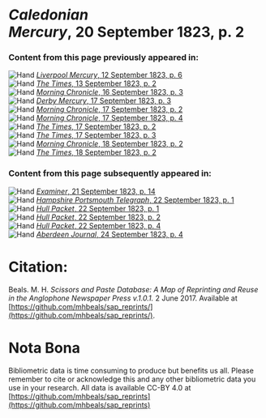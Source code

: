 # *Caledonian Mercury*, 20 September 1823, p. 2  
  
### Content from this page previously appeared in:  
![Hand](http://scissorsandpaste.net/wp-content/uploads/2017/06/smallhandpointer.png) [*Liverpool Mercury*, 12 September 1823, p. 6](https://mhbeals.github.io/sap_html/Liverpool-Mercury/Liverpool-Mercury-12-September-1823-p-6)  
![Hand](http://scissorsandpaste.net/wp-content/uploads/2017/06/smallhandpointer.png) [*The Times*, 13 September 1823, p. 2](https://mhbeals.github.io/sap_html/The-Times/The-Times-13-September-1823-p-2)  
![Hand](http://scissorsandpaste.net/wp-content/uploads/2017/06/smallhandpointer.png) [*Morning Chronicle*, 16 September 1823, p. 3](https://mhbeals.github.io/sap_html/Morning-Chronicle/Morning-Chronicle-16-September-1823-p-3)  
![Hand](http://scissorsandpaste.net/wp-content/uploads/2017/06/smallhandpointer.png) [*Derby Mercury*, 17 September 1823, p. 3](https://mhbeals.github.io/sap_html/Derby-Mercury/Derby-Mercury-17-September-1823-p-3)  
![Hand](http://scissorsandpaste.net/wp-content/uploads/2017/06/smallhandpointer.png) [*Morning Chronicle*, 17 September 1823, p. 2](https://mhbeals.github.io/sap_html/Morning-Chronicle/Morning-Chronicle-17-September-1823-p-2)  
![Hand](http://scissorsandpaste.net/wp-content/uploads/2017/06/smallhandpointer.png) [*Morning Chronicle*, 17 September 1823, p. 4](https://mhbeals.github.io/sap_html/Morning-Chronicle/Morning-Chronicle-17-September-1823-p-4)  
![Hand](http://scissorsandpaste.net/wp-content/uploads/2017/06/smallhandpointer.png) [*The Times*, 17 September 1823, p. 2](https://mhbeals.github.io/sap_html/The-Times/The-Times-17-September-1823-p-2)  
![Hand](http://scissorsandpaste.net/wp-content/uploads/2017/06/smallhandpointer.png) [*The Times*, 17 September 1823, p. 3](https://mhbeals.github.io/sap_html/The-Times/The-Times-17-September-1823-p-3)  
![Hand](http://scissorsandpaste.net/wp-content/uploads/2017/06/smallhandpointer.png) [*Morning Chronicle*, 18 September 1823, p. 2](https://mhbeals.github.io/sap_html/Morning-Chronicle/Morning-Chronicle-18-September-1823-p-2)  
![Hand](http://scissorsandpaste.net/wp-content/uploads/2017/06/smallhandpointer.png) [*The Times*, 18 September 1823, p. 2](https://mhbeals.github.io/sap_html/The-Times/The-Times-18-September-1823-p-2)  
  
### Content from this page subsequently appeared in:  
![Hand](http://scissorsandpaste.net/wp-content/uploads/2017/06/smallhandpointer.png) [*Examiner*, 21 September 1823, p. 14](https://mhbeals.github.io/sap_html/Examiner/Examiner-21-September-1823-p-14)  
![Hand](http://scissorsandpaste.net/wp-content/uploads/2017/06/smallhandpointer.png) [*Hampshire Portsmouth Telegraph*, 22 September 1823, p. 1](https://mhbeals.github.io/sap_html/Hampshire-Portsmouth-Telegraph/Hampshire-Portsmouth-Telegraph-22-September-1823-p-1)  
![Hand](http://scissorsandpaste.net/wp-content/uploads/2017/06/smallhandpointer.png) [*Hull Packet*, 22 September 1823, p. 1](https://mhbeals.github.io/sap_html/Hull-Packet/Hull-Packet-22-September-1823-p-1)  
![Hand](http://scissorsandpaste.net/wp-content/uploads/2017/06/smallhandpointer.png) [*Hull Packet*, 22 September 1823, p. 2](https://mhbeals.github.io/sap_html/Hull-Packet/Hull-Packet-22-September-1823-p-2)  
![Hand](http://scissorsandpaste.net/wp-content/uploads/2017/06/smallhandpointer.png) [*Hull Packet*, 22 September 1823, p. 4](https://mhbeals.github.io/sap_html/Hull-Packet/Hull-Packet-22-September-1823-p-4)  
![Hand](http://scissorsandpaste.net/wp-content/uploads/2017/06/smallhandpointer.png) [*Aberdeen Journal*, 24 September 1823, p. 4](https://mhbeals.github.io/sap_html/Aberdeen-Journal/Aberdeen-Journal-24-September-1823-p-4)  


# Citation: 

Beals. M. H. *Scissors and Paste Database: A Map of Reprinting and Reuse in the Anglophone Newspaper Press v.1.0.1.* 2 June 2017. Available at [https://github.com/mhbeals/sap_reprints/](https://github.com/mhbeals/sap_reprints/). 

# Nota Bona

Bibliometric data is time consuming to produce but benefits us all. Please remember to cite or acknowledge this and any other bibliometric data you use in your research. All data is available CC-BY 4.0 at [https://github.com/mhbeals/sap_reprints](https://github.com/mhbeals/sap_reprints)